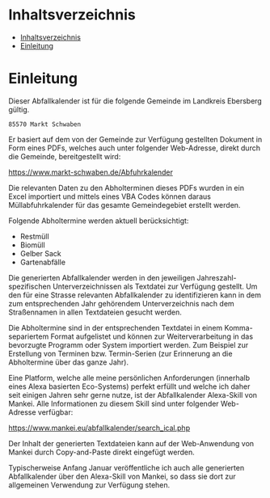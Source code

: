 # Inhaltsverzeichnis
- [Inhaltsverzeichnis](#inhaltsverzeichnis)
- [Einleitung](#einleitung)

# Einleitung

Dieser Abfallkalender ist für die folgende Gemeinde im Landkreis Ebersberg gültig.

```
85570 Markt Schwaben
```

Er basiert auf dem von der Gemeinde zur Verfügung gestellten Dokument in Form eines PDFs, welches auch unter folgender Web-Adresse, direkt durch die Gemeinde, bereitgestellt wird:

https://www.markt-schwaben.de/Abfuhrkalender

Die relevanten Daten zu den Abholterminen dieses PDFs wurden in ein Excel importiert und mittels eines VBA Codes können daraus Müllabfuhrkalender für das gesamte Gemeindegebiet erstellt werden.

Folgende Abholtermine werden aktuell berücksichtigt:
* Restmüll
* Biomüll
* Gelber Sack
* Gartenabfälle

Die generierten Abfallkalender werden in den jeweiligen Jahreszahl-spezifischen Unterverzeichnissen als Textdatei zur Verfügung gestellt. Um den für eine Strasse relevanten Abfallkalender zu identifizieren kann in dem zum entsprechenden Jahr gehörendem Unterverzeichnis nach dem Straßennamen in allen Textdateien gesucht werden.

Die Abholtermine sind in der entsprechenden Textdatei in einem Komma-separiertem Format aufgelistet und können zur Weiterverarbeitung in das bevorzugte Programm oder System importiert werden. Zum Beispiel zur Erstellung von Terminen bzw. Termin-Serien (zur Erinnerung an die Abholtermine über das ganze Jahr).

Eine Platform, welche alle meine persönlichen Anforderungen (innerhalb eines Alexa basierten Eco-Systems) perfekt erfüllt und welche ich daher seit einigen Jahren sehr gerne nutze, ist der Abfallkalender Alexa-Skill von Mankei. Alle Informationen zu diesem Skill sind unter folgender Web-Adresse verfügbar:

https://www.mankei.eu/abfallkalender/search_ical.php

Der Inhalt der generierten Textdateien kann auf der Web-Anwendung von Mankei durch Copy-and-Paste direkt eingefügt werden.

Typischerweise Anfang Januar veröffentliche ich auch alle generierten Abfallkalender über den Alexa-Skill von Mankei, so dass sie dort zur allgemeinen Verwendung zur Verfügung stehen.